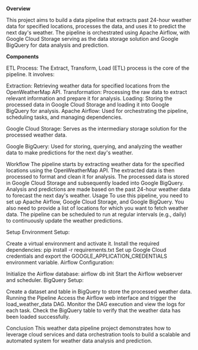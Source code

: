 **Overview**

This project aims to build a data pipeline that extracts past 24-hour weather data for specified locations, processes the data, and uses it to predict the next day's weather. The pipeline is orchestrated using Apache Airflow, with Google Cloud Storage serving as the data storage solution and Google BigQuery for data analysis and prediction.

**Components**

ETL Process: The Extract, Transform, Load (ETL) process is the core of the pipeline. It involves:

Extraction: Retrieving weather data for specified locations from the OpenWeatherMap API.
Transformation: Processing the raw data to extract relevant information and prepare it for analysis.
Loading: Storing the processed data in Google Cloud Storage and loading it into Google BigQuery for analysis.
Apache Airflow: Used for orchestrating the pipeline, scheduling tasks, and managing dependencies.

Google Cloud Storage: Serves as the intermediary storage solution for the processed weather data.

Google BigQuery: Used for storing, querying, and analyzing the weather data to make predictions for the next day's weather.

Workflow
The pipeline starts by extracting weather data for the specified locations using the OpenWeatherMap API.
The extracted data is then processed to format and clean it for analysis.
The processed data is stored in Google Cloud Storage and subsequently loaded into Google BigQuery.
Analysis and predictions are made based on the past 24-hour weather data to forecast the next day's weather.
Usage
To use this pipeline, you need to set up Apache Airflow, Google Cloud Storage, and Google BigQuery. You also need to provide a list of locations for which you want to fetch weather data. The pipeline can be scheduled to run at regular intervals (e.g., daily) to continuously update the weather predictions.

Setup
Environment Setup:

Create a virtual environment and activate it.
Install the required dependencies: pip install -r requirements.txt
Set up Google Cloud credentials and export the GOOGLE_APPLICATION_CREDENTIALS environment variable.
Airflow Configuration:

Initialize the Airflow database: airflow db init
Start the Airflow webserver and scheduler.
BigQuery Setup:

Create a dataset and table in BigQuery to store the processed weather data.
Running the Pipeline
Access the Airflow web interface and trigger the load_weather_data DAG.
Monitor the DAG execution and view the logs for each task.
Check the BigQuery table to verify that the weather data has been loaded successfully.


Conclusion
This weather data pipeline project demonstrates how to leverage cloud services and data orchestration tools to build a scalable and automated system for weather data analysis and prediction.
